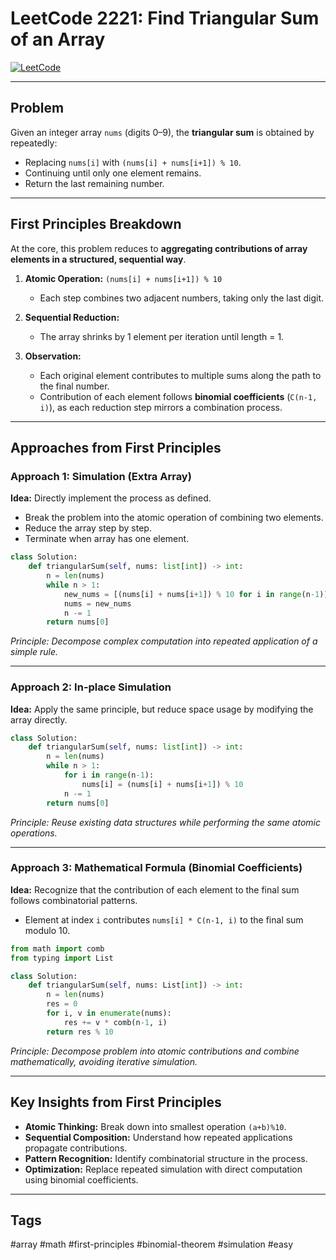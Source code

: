 # LeetCode 2221: Find Triangular Sum of an Array 

[![LeetCode](https://img.shields.io/badge/LeetCode-2221-blue)](https://leetcode.com/problems/find-triangular-sum-of-an-array/)

---

## Problem

Given an integer array `nums` (digits 0–9), the **triangular sum** is obtained by repeatedly:

- Replacing `nums[i]` with `(nums[i] + nums[i+1]) % 10`.
- Continuing until only one element remains.
- Return the last remaining number.

---

## First Principles Breakdown

At the core, this problem reduces to **aggregating contributions of array elements in a structured, sequential way**.

1. **Atomic Operation:** `(nums[i] + nums[i+1]) % 10`  
   - Each step combines two adjacent numbers, taking only the last digit.

2. **Sequential Reduction:**  
   - The array shrinks by 1 element per iteration until length = 1.  

3. **Observation:**  
   - Each original element contributes to multiple sums along the path to the final number.  
   - Contribution of each element follows **binomial coefficients** (`C(n-1, i)`), as each reduction step mirrors a combination process.

---

## Approaches from First Principles

### Approach 1: Simulation (Extra Array)

**Idea:** Directly implement the process as defined.

- Break the problem into the atomic operation of combining two elements.
- Reduce the array step by step.
- Terminate when array has one element.

```python
class Solution:
    def triangularSum(self, nums: list[int]) -> int:
        n = len(nums)
        while n > 1:
            new_nums = [(nums[i] + nums[i+1]) % 10 for i in range(n-1)]
            nums = new_nums
            n -= 1
        return nums[0]
```
*Principle: Decompose complex computation into repeated application of a simple rule.*

---

### Approach 2: In-place Simulation

**Idea:** Apply the same principle, but reduce space usage by modifying the array directly.

```python
class Solution:
    def triangularSum(self, nums: list[int]) -> int:
        n = len(nums)
        while n > 1:
            for i in range(n-1):
                nums[i] = (nums[i] + nums[i+1]) % 10
            n -= 1
        return nums[0]
```
*Principle: Reuse existing data structures while performing the same atomic operations.*

---

### Approach 3: Mathematical Formula (Binomial Coefficients)

**Idea:** Recognize that the contribution of each element to the final sum follows combinatorial patterns.

- Element at index `i` contributes `nums[i] * C(n-1, i)` to the final sum modulo 10.

```python
from math import comb
from typing import List

class Solution:
    def triangularSum(self, nums: List[int]) -> int:
        n = len(nums)
        res = 0
        for i, v in enumerate(nums):
            res += v * comb(n-1, i)
        return res % 10
```
*Principle: Decompose problem into atomic contributions and combine mathematically, avoiding iterative simulation.*

---

## Key Insights from First Principles

- **Atomic Thinking:** Break down into smallest operation `(a+b)%10`.
- **Sequential Composition:** Understand how repeated applications propagate contributions.
- **Pattern Recognition:** Identify combinatorial structure in the process.
- **Optimization:** Replace repeated simulation with direct computation using binomial coefficients.

---

## Tags

#array #math #first-principles #binomial-theorem #simulation #easy
